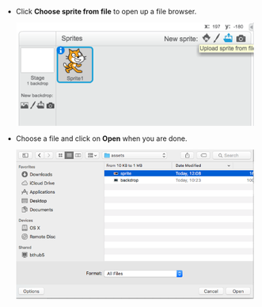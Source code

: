 - Click __Choose sprite from file__ to open up a file browser.

	![sprite from file](images/sprite-from-file.png)

- Choose a file and click on __Open__ when you are done.

	![choose sprite](images/choose-sprite.png)
